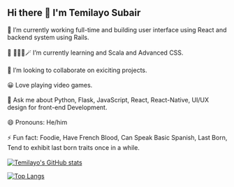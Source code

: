 ## Hi there 👋 I'm Temilayo Subair



 🔭 I’m currently working full-time and building user interface using React and backend system using Rails.
<br>
<br>
 🌱 👨🏽‍💻🪄 I’m currently learning and Scala and Advanced CSS.
<br>
<br>
 👯 I’m looking to collaborate on exiciting projects.
<br>
<br>
 😀 Love playing video games.
<br>
<br>
 💬 Ask me about Python, Flask, JavaScript, React, React-Native, UI/UX design for front-end Development.
<br>
<br>
😄 Pronouns: He/him
<br>
<br>
⚡ Fun fact: Foodie, Have French Blood, Can Speak Basic Spanish, Last Born, Tend to exhibit last born traits once in a while.
<br>
<br>
[![Temilayo's GitHub stats](https://github-readme-stats.vercel.app/api?username=fersubair40&count_private=true&show_icons=true&theme=radical)](https://github.com/anuraghazra/github-readme-stats)

[![Top Langs](https://github-readme-stats.vercel.app/api/top-langs/?username=fersubair40&layout=compact&theme=radical)](https://github.com/anuraghazra/github-readme-stats)
